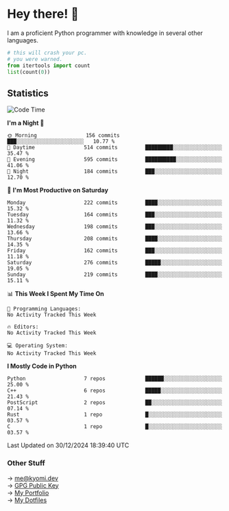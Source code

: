# Hey there! 👋

I am a proficient Python programmer with knowledge in several other languages.

```py
# this will crash your pc.
# you were warned.
from itertools import count
list(count(0))
```

## Statistics
<!--START_SECTION:waka-->
![Code Time](http://img.shields.io/badge/Code%20Time-1%2C645%20hrs%2011%20mins-blue)

**I'm a Night 🦉** 

```text
🌞 Morning                156 commits         ███░░░░░░░░░░░░░░░░░░░░░░   10.77 % 
🌆 Daytime                514 commits         █████████░░░░░░░░░░░░░░░░   35.47 % 
🌃 Evening                595 commits         ██████████░░░░░░░░░░░░░░░   41.06 % 
🌙 Night                  184 commits         ███░░░░░░░░░░░░░░░░░░░░░░   12.70 % 
```
📅 **I'm Most Productive on Saturday** 

```text
Monday                   222 commits         ████░░░░░░░░░░░░░░░░░░░░░   15.32 % 
Tuesday                  164 commits         ███░░░░░░░░░░░░░░░░░░░░░░   11.32 % 
Wednesday                198 commits         ███░░░░░░░░░░░░░░░░░░░░░░   13.66 % 
Thursday                 208 commits         ████░░░░░░░░░░░░░░░░░░░░░   14.35 % 
Friday                   162 commits         ███░░░░░░░░░░░░░░░░░░░░░░   11.18 % 
Saturday                 276 commits         █████░░░░░░░░░░░░░░░░░░░░   19.05 % 
Sunday                   219 commits         ████░░░░░░░░░░░░░░░░░░░░░   15.11 % 
```


📊 **This Week I Spent My Time On** 

```text
💬 Programming Languages: 
No Activity Tracked This Week

🔥 Editors: 
No Activity Tracked This Week

💻 Operating System: 
No Activity Tracked This Week
```

**I Mostly Code in Python** 

```text
Python                   7 repos             ██████░░░░░░░░░░░░░░░░░░░   25.00 % 
C++                      6 repos             █████░░░░░░░░░░░░░░░░░░░░   21.43 % 
PostScript               2 repos             ██░░░░░░░░░░░░░░░░░░░░░░░   07.14 % 
Rust                     1 repo              █░░░░░░░░░░░░░░░░░░░░░░░░   03.57 % 
C                        1 repo              █░░░░░░░░░░░░░░░░░░░░░░░░   03.57 % 
```




 Last Updated on 30/12/2024 18:39:40 UTC
<!--END_SECTION:waka-->

### Other Stuff

→ [me@kyomi.dev](mailto:me@kyomi.dev)\
→ [GPG Public Key](https://github.com/bitterteriyaki.gpg)\
→ [My Portfolio](https://kyomi.dev)\
→ [My Dotfiles](https://github.com/bitterteriyaki/dotfiles)
